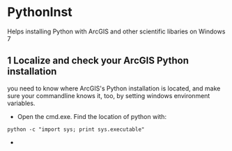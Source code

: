 # PythonInst
Helps installing Python with ArcGIS and other scientific libaries on Windows 7


## 1 Localize and check your ArcGIS Python installation
you need to know where ArcGIS's Python installation is located, and make sure your commandline knows it, too, by setting windows environment variables.

- Open the cmd.exe. Find the location of python with: 

```python -c "import sys; print sys.executable"```

-

